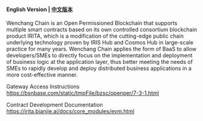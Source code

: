 #### English Version | [中文版本](README_CN.md)

Wenchang Chain is an Open Permissioned Blockchain that supports multiple smart contracts based on its own controlled consortium blockchain product IRITA, which is a modification of the cutting-edge public chain underlying technology proven by IRIS Hub and Cosmos Hub in large-scale practice for many years. Wenchang Chain applies the form of BaaS to allow developers/SMEs to directly focus on the implementation and deployment of business logic at the application layer, thus better meeting the needs of SMEs to rapidly develop and deploy distributed business applications in a more cost-effective manner.

Gateway Access Instructions https://bsnbase.com/static/tmpFile/bzsc/openper/7-3-1.html

Contract Development Documentation https://irita.bianjie.ai/docs/core_modules/evm.html
